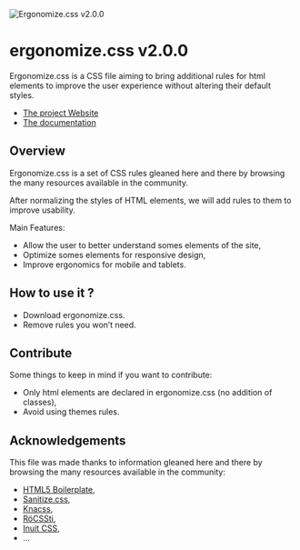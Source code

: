 ![Ergonomize.css v2.0.0](http://www.ergonomizecss.com/ergonomizecss-tall-compressor.png)

# ergonomize.css v2.0.0

Ergonomize.css is a CSS file aiming to bring additional rules for html elements to improve the user experience without altering their default styles.

* [The project Website](http://www.ergonomizecss.com/)
* [The documentation](https://github.com/Effeilo/ergonomize.css/blob/master/documentation.md)

## Overview

Ergonomize.css is a set of CSS rules gleaned here and there by browsing the many resources available in the community.

After normalizing the styles of HTML elements, we will add rules to them to improve usability.

Main Features:

* Allow the user to better understand somes elements of the site,
* Optimize somes elements for responsive design,
* Improve ergonomics for mobile and tablets.

## How to use it ?

* Download ergonomize.css.
* Remove rules you won’t need.

## Contribute

Some things to keep in mind if you want to contribute:

* Only html elements are declared in ergonomize.css (no addition of classes),
* Avoid using themes rules.

## Acknowledgements

This file was made thanks to information gleaned here and there by browsing the many resources available in the community:

* [HTML5 Boilerplate](https://html5boilerplate.com/),
* [Sanitize.css](https://jonathantneal.github.io/sanitize.css/),
* [Knacss](http://www.knacss.com/),
* [RöCSSti](http://rocssti.net/),
* [Inuit CSS](https://github.com/inuitcss),
* ...
